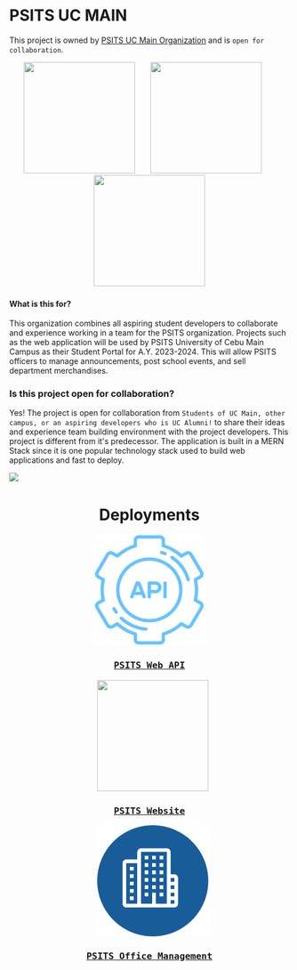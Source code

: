 # PSITS UC MAIN
This project is owned by [PSITS UC Main Organization](https://www.facebook.com/PSITS.UCmain) and is `open for collaboration`.


<p align="center">
    <img width="200" height="200" src="https://github.com/jaymar921/PSITSWebApp/blob/master/PSITSweb/static/images/uc.png">
    &nbsp;&nbsp;&nbsp;&nbsp;&nbsp;
    <img width="200" height="200" src="https://github.com/jaymar921/PSITSWebApp/blob/master/PSITSweb/static/images/CCS_LOGO.png">
    &nbsp;&nbsp;&nbsp;&nbsp;&nbsp;
    <img width="200" height="200" src="https://github.com/jaymar921/PSITSWebApp/blob/master/PSITSweb/static/images/PSITS_LOGO.png">
</p>

#### What is this for?
This organization combines all aspiring student developers to collaborate and experience working in a team for the PSITS organization. Projects such as the web application will be used by PSITS University of Cebu Main Campus as their Student Portal for A.Y. 2023-2024. This will allow PSITS officers to manage announcements, post school events, and sell department merchandises.

### Is this project open for collaboration?
Yes! The project is open for collaboration from `Students of UC Main, other campus, or an aspiring developers who is UC Alumni!` to share their ideas and experience team building environment with the project developers. This project is different from it's predecessor. The application is built in a MERN Stack since it is one popular technology stack used to build web applications and fast to deploy.

[![](https://visitcount.itsvg.in/api?id=PSITS-UC-MAIN&label=Page%20Views&color=1&icon=6&pretty=true)](https://visitcount.itsvg.in)

<div align="center">
    <h1>Deployments</h1>
</div>

<div align="center">
  <kbd>
      <a href="https://psits-web-api.vercel.app/" target="_blank">
          <img width="200" height="200" src="_img_api.png">
          <h3 align="center">PSITS Web API</h3>
      </a>
  </kbd>
    &nbsp;&nbsp;
  <kbd>
       <a href="https://psits-web-site.vercel.app/" target="_blank">
            <img width="200" height="200" src="https://github.com/jaymar921/PSITSWebApp/blob/master/PSITSweb/static/images/PSITS_LOGO.png">
            <h3 align="center">PSITS Website</h3>
       </a>
  </kbd>
    &nbsp;&nbsp;
  <kbd>
      <a href="https://psits-web-officemanagement.vercel.app/login" target="_blank">
          <img width="200" height="200" src="_img_office.png">
          <h3 align="center">PSITS Office Management</h3>
       </a>
  </kbd>
</div>

